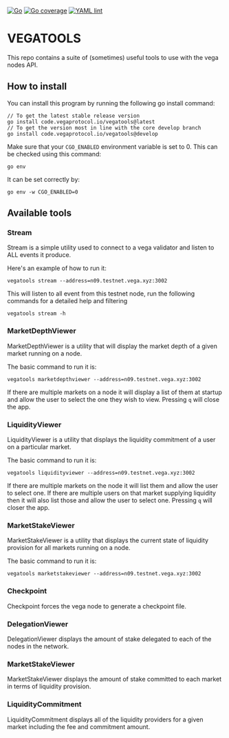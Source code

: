 [![Go](https://github.com/vegaprotocol/vegatools/actions/workflows/go.yml/badge.svg)](https://github.com/vegaprotocol/vegatools/actions/workflows/go.yml)
[![Go coverage](https://github.com/vegaprotocol/vegatools/actions/workflows/go-coverage.yml/badge.svg)](https://github.com/vegaprotocol/vegatools/actions/workflows/go-coverage.yml)
[![YAML lint](https://github.com/vegaprotocol/vegatools/actions/workflows/yml-lint.yml/badge.svg)](https://github.com/vegaprotocol/vegatools/actions/workflows/yml-lint.yml)

VEGATOOLS
=========

This repo contains a suite of (sometimes) useful tools to use with the vega nodes API.

## How to install

You can install this program by running the following go install command:
```console
// To get the latest stable release version
go install code.vegaprotocol.io/vegatools@latest
// To get the version most in line with the core develop branch
go install code.vegaprotocol.io/vegatools@develop
```
Make sure that your `CGO_ENABLED` environment variable is set to 0. This can be checked using this command:
```console
go env
```

It can be set correctly by:
```console
go env -w CGO_ENABLED=0
```


## Available tools

### Stream

Stream is a simple utility used to connect to a vega validator and listen to ALL events it produce.

Here's an example of how to run it:
```console
vegatools stream --address=n09.testnet.vega.xyz:3002
```

This will listen to all event from this testnet node, run the following commands for a detailed help and filtering
```console
vegatools stream -h
```

### MarketDepthViewer

MarketDepthViewer is a utility that will display the market depth of a given market running on a node.

The basic command to run it is:
```console
vegatools marketdepthviewer --address=n09.testnet.vega.xyz:3002
```

If there are multiple markets on a node it will display a list of them at startup and allow the user to select the one they wish to view. Pressing `q` will close the app.

### LiquidityViewer

LiquidityViewer is a utility that displays the liquidity commitment of a user on a particular market.

The basic command to run it is:
```console
vegatools liquidityviewer --address=n09.testnet.vega.xyz:3002
```

If there are multiple markets on the node it will list them and allow the user to select one. If there are multiple users on that market supplying liquidity then it will also list those and allow the user to select one. Pressing `q` will closer the app.

### MarketStakeViewer

MarketStakeViewer is a utility that displays the current state of liquidity provision for all markets running on a node.

The basic command to run it is:
```console
vegatools marketstakeviewer --address=n09.testnet.vega.xyz:3002
```

### Checkpoint

Checkpoint forces the vega node to generate a checkpoint file.

### DelegationViewer

DelegationViewer displays the amount of stake delegated to each of the nodes in the network.

### MarketStakeViewer

MarketStakeViewer displays the amount of stake committed to each market in terms of liquidity provision.

### LiquidityCommitment

LiquidityCommitment displays all of the liquidity providers for a given market including the fee and commitment amount.

